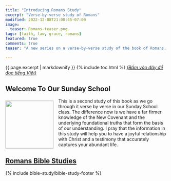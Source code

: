 ```yaml
---
title: "Introducing Romans Study"
excerpt: "Verse-by-verse study of Romans"
modified: 2022-12-08T21:00:45-07:00
image:
  teaser: Romans-teaser.png
tags: [faith, law, grace, romans]
featured: true
comments: true
teaser: "A new series on a verse-by-verse study of the book of Romans. "

---
```

{{ page.excerpt | markdownify }}
{% include toc.html %}
<a href="{{ site.url }}{% post_url articles-viet/2022-12-08-Intro-Romans-Viet %}"><em>(Bấm vào đây để đọc tiếng Việt)</em></a>

## Welcome To Our Sunday School
<img alt src="{{ site.url }}/assets/images/Romans-teaser.png" style="border: 1px solid #cccccc; margin: 7px 15px 0px 0px; max-width: 100%; height: 148px; padding: 0px; float: left;">

This is a second study of this book as we go through it verse by verse in our Sunday School class. The difference now is we have a far firmer knowledge of the New Covenant and the underlying foundational truths that form the basis of our understanding. I pray that the information in this study will help you to have a joyful relationship with Christ and a testimony that accurately captures your abundant life.

## <a href="{{ site.url }}/bible-studies/Romans/"><u>Romans Bible Studies</u></a>

{% include bible-study/bible-study-footer %}

